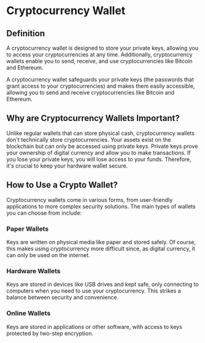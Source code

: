 # Cryptocurrency Wallet

## Definition

A cryptocurrency wallet is designed to store your private keys, allowing you to access your cryptocurrencies at any time. Additionally, cryptocurrency wallets enable you to send, receive, and use cryptocurrencies like Bitcoin and Ethereum.

A cryptocurrency wallet safeguards your private keys (the passwords that grant access to your cryptocurrencies) and makes them easily accessible, allowing you to send and receive cryptocurrencies like Bitcoin and Ethereum.

## Why are Cryptocurrency Wallets Important?

Unlike regular wallets that can store physical cash, cryptocurrency wallets don't technically store cryptocurrencies. Your assets exist on the blockchain but can only be accessed using private keys. Private keys prove your ownership of digital currency and allow you to make transactions. If you lose your private keys, you will lose access to your funds. Therefore, it's crucial to keep your hardware wallet secure.

## How to Use a Crypto Wallet?

Cryptocurrency wallets come in various forms, from user-friendly applications to more complex security solutions. The main types of wallets you can choose from include:

### Paper Wallets
Keys are written on physical media like paper and stored safely. Of course, this makes using cryptocurrency more difficult since, as digital currency, it can only be used on the internet.

### Hardware Wallets
Keys are stored in devices like USB drives and kept safe, only connecting to computers when you need to use your cryptocurrency. This strikes a balance between security and convenience.

### Online Wallets
Keys are stored in applications or other software, with access to keys protected by two-step encryption.